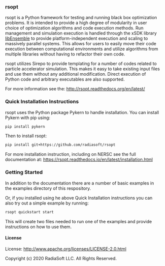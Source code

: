 ### rsopt

rsopt is a Python framework for testing and running black box optimization problems. It is intended to provide a 
high degree of modularity in user choice of optimization algorithms and code execution methods. Run management and 
simulation execution is handled through the xSDK library [libEnsemble](https://github.com/Libensemble/libensemble) to provide platform-independent execution and scaling
to massively parallel systems.
This allows for users to easily move their code execution between computational 
environments and utilize algorithms from multiple libraries without having to refactor their own code.

rsopt utilizes Sirepo to provide templating for a number of codes related to particle accelerator simulation. 
This makes it easy to take existing input files and use them without any additional modification. 
Direct execution of Python code and arbitrary executables are also supported. 

For more information see the: http://rsopt.readthedocs.org/en/latest/

### Quick Installation Instructions

rsopt uses the Python package Pykern to handle installation. You can install Pykern with pip using:
```bash
pip install pykern
```
Then to install rsopt:
```bash
pip install git+https://github.com/radiasoft/rsopt
```

For more installation instruction, including on NERSC see the full documentation at:
https://rsopt.readthedocs.io/en/latest/installation.html

### Getting Started
In addition to the documentation there are a number of basic examples in the examples directory of this respository.

Or, if you installed using he above Quick Installation instructions you can also try out a simple
example by running:
```bash
rsopt quickstart start
```

This will create two files needed to run one of the examples and provide instructions on how to use them.


#### License

License: http://www.apache.org/licenses/LICENSE-2.0.html

Copyright (c) 2020 RadiaSoft LLC.  All Rights Reserved.
